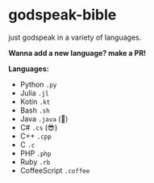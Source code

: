 # godspeak-bible
just godspeak in a variety of languages.

**Wanna add a new language? make a PR!**

**Languages:**
* Python `.py`
* Julia `.jl`
* Kotin `.kt`
* Bash `.sh`
* Java `.java` (🤮)
* C# `.cs` (😎)
* C++ `.cpp`
* C `.c`
* PHP `.php`
* Ruby `.rb`
* CoffeeScript `.coffee`